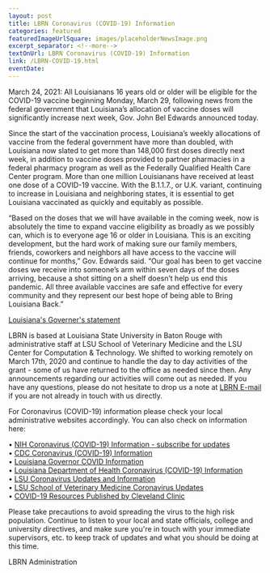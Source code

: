 ```yaml
--- 
layout: post
title: LBRN Coronavirus (COVID-19) Information
categories: featured
featuredImageUrlSquare: images/placeholderNewsImage.png
excerpt_separator: <!--more-->
textOnUrl: LBRN Coronavirus (COVID-19) Information
link: /LBRN-COVID-19.html
eventDate: 
--- 
```


March 24, 2021: All Louisianans 16 years old or older will be eligible for the COVID-19 vaccine beginning Monday, March 29, following news from the federal government that Louisiana’s allocation of vaccine doses will significantly increase next week, Gov. John Bel Edwards announced today. <!--more-->

Since the start of the vaccination process, Louisiana’s weekly allocations of vaccine from the federal government have more than doubled, with Louisiana now slated to get more than 148,000 first doses directly next week, in addition to vaccine doses provided to partner pharmacies in a federal pharmacy program as well as the Federally Qualified Health Care Center program. More than one million Louisianans have received at least one dose of a COVID-19 vaccine. With the B.1.1.7., or U.K. variant, continuing to increase in Louisiana and neighboring states, it is essential to get Louisiana vaccinated as quickly and equitably as possible.

“Based on the doses that we will have available in the coming week, now is absolutely the time to expand vaccine eligibility as broadly as we possibly can, which is to everyone age 16 or older in Louisiana. This is an exciting development, but the hard work of making sure our family members, friends, coworkers and neighbors all have access to the vaccine will continue for months,” Gov. Edwards said. “Our goal has been to get vaccine doses we receive into someone’s arm within seven days of the doses arriving, because a shot sitting on a shelf doesn’t help us end this pandemic. All three available vaccines are safe and effective for every community and they represent our best hope of being able to Bring Louisiana Back.”

[Louisiana's Governer's statement](https://gov.louisiana.gov/index.cfm/newsroom/detail/3048)

LBRN is based at Louisiana State University in Baton Rouge with administrative staff at LSU School of Veterinary Medicine and the LSU Center for Computation & Technology. We shifted to working remotely on March 17th, 2020 and continue to handle the day to day activities of the grant - some of us have returned to the office as needed since then. Any announcements regarding our activities will come out as needed. If you have any questions, please do not hesitate to drop us a note at [LBRN E-mail](mailto:lbrn@.lsu.edu) if you are not already in touch with us directly.

For Coronavirus (COVID-19) information please check your local administrative websites accordingly. You can also check on information here:

  •  [NIH Coronavirus (COVID-19) Information - subscribe for updates](https://covid19.nih.gov)  
  •  [CDC Coronavirus (COVID-19) Information](https://www.cdc.gov/coronavirus/2019-ncov/index.html)  
  •  [Louisiana Governor COVID Information](https://coronavirus.la.gov)  
  •  [Louisiana Department of Health Coronavirus (COVID-19) Information](http://ldh.la.gov/coronavirus/)  
  •  [LSU Coronavirus Updates and Information](https://www.lsu.edu/coronavirus/index.php)  
  •  [LSU School of Veterinary Medicine Coronavirus Updates](https://lsu.edu/vetmed/disaster_preparedness/coronavirus_updates.php)  
  •  [COVID-19 Resources Published by Cleveland Clinic](https://newsroom.clevelandclinic.org/2020/08/13/cleveland-clinic-american-lung-association-provide-advanced-covid-19-resources-for-healthcare-providers/)

Please take precautions to avoid spreading the virus to the high risk population. Continue to listen to your local and state officials, college and university directives, and make sure you're in touch with your immediate supervisors, etc. to keep track of updates and what you should be doing at this time.

LBRN Administration